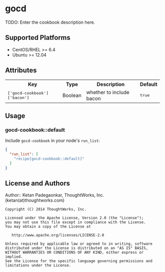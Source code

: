 # gocd

TODO: Enter the cookbook description here.

## Supported Platforms

* CentOS/RHEL >= 6.4
* Ubuntu >= 12.04

## Attributes

<table>
  <tr>
    <th>Key</th>
    <th>Type</th>
    <th>Description</th>
    <th>Default</th>
  </tr>
  <tr>
    <td><tt>['gocd-cookbook']['bacon']</tt></td>
    <td>Boolean</td>
    <td>whether to include bacon</td>
    <td><tt>true</tt></td>
  </tr>
</table>

## Usage

### gocd-cookbook::default

Include `gocd-cookbook` in your node's `run_list`:

```json
{
  "run_list": [
    "recipe[gocd-cookbook::default]"
  ]
}
```

## License and Authors

Author:: Ketan Padegaonkar, ThoughtWorks, Inc. (ketan(at)thoughtworks.com)

```text
Copyright (C) 2014 ThoughtWorks, Inc.

Licensed under the Apache License, Version 2.0 (the "License");
you may not use this file except in compliance with the License.
You may obtain a copy of the License at

   http://www.apache.org/licenses/LICENSE-2.0

Unless required by applicable law or agreed to in writing, software
distributed under the License is distributed on an "AS IS" BASIS,
WITHOUT WARRANTIES OR CONDITIONS OF ANY KIND, either express or implied.
See the License for the specific language governing permissions and
limitations under the License.
```
